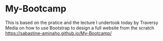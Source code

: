 # My-Bootcamp
This is based on the pratice and the lecture I undertook today by Traversy Media on how to use Bootstrap to design a full website from the scratch
https://sabastine-aminaho.github.io/My-Bootcamp/
